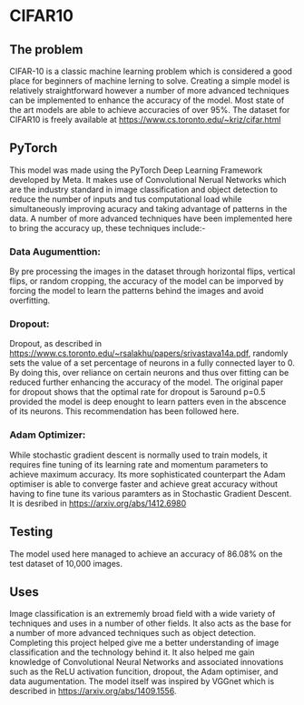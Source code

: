 # CIFAR10

## The problem
CIFAR-10 is a classic machine learning problem which is considered a good place for beginners of machine lerning to solve. Creating a simple model is relatively straightforward however a number of more advanced techniques can be implemented to enhance the accuracy of the model. Most state of the art models are able to achieve accuracies of over 95%. The dataset for CIFAR10 is freely available at https://www.cs.toronto.edu/~kriz/cifar.html

## PyTorch
This model was made using the PyTorch Deep Learning Framework developed by Meta. It makes use of Convolutional Nerual Networks which are the industry standard in image classification and object detection to reduce the number of inputs and tus computational load while simultaneously improving acuracy and taking advantage of patterns in the data. A number of more advanced techniques have been implemented here to bring the accuracy up, these techniques include:-

### Data Augumenttion:
By pre processing the images in the dataset through horizontal flips, vertical flips, or random cropping, the accuracy of the model can be imporved by forcing the model to learn the patterns behind the images and avoid overfitting.

### Dropout:
Dropout, as described in https://www.cs.toronto.edu/~rsalakhu/papers/srivastava14a.pdf, randomly sets the value of a set percentage of neurons in a fully connected layer to 0. By doing this, over reliance on certain neurons and thus over fitting can be reduced further enhancing the accuracy of the model. The original paper for dropout shows that the optimal rate for dropout is 5around p=0.5 provided the model is deep enought to learn patters even in the abscence of its neurons. This recommendation has been followed here.

### Adam Optimizer:
While stochastic gradient descent is normally used to train models, it requires fine tuning of its learning rate and momentum parameters to achieve maximum accuracy. Its more sophisticated counterpart the Adam optimiser is able to converge faster and achieve great accuracy without having to fine tune its various paramters as in Stochastic Gradient Descent. It is desribed in https://arxiv.org/abs/1412.6980

## Testing 
The model used here managed to achieve an accuracy of 86.08% on the test dataset of 10,000 images.

## Uses
Image classification is an extrememly broad field with a wide variety of techniques and uses in a number of other fields. It also acts as the base for a number of more advanced techniques such as object detection. Completing this project helped give me a better understanding of image classification and the technology behind it. It also helped me gain knowledge of Convolutional Neural Networks and associated innovations such as the ReLU activation funcition, dropout, the Adam optimiser, and data augumentation. The model itself was inspired by VGGnet which is described in https://arxiv.org/abs/1409.1556.
   


